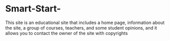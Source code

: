 # Smart-Start-
This site is an educational site that includes a home page, information about the site, a group of courses, teachers, and some student opinions, and it allows you to contact the owner of the site with copyrights
